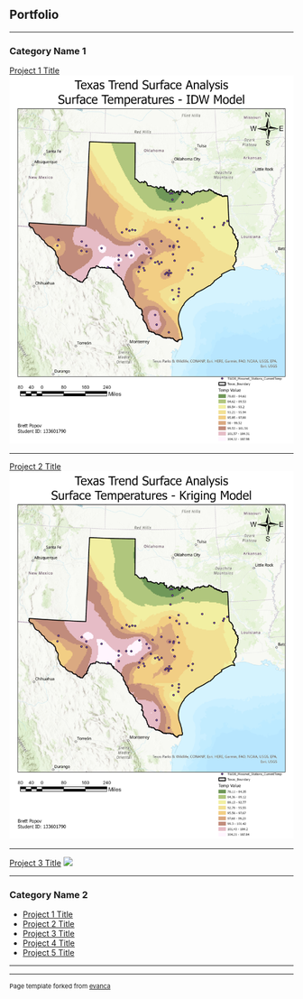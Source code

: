 ## Portfolio

---

### Category Name 1 

[Project 1 Title](/sample_page)
<img src="images/IDW.jpg?raw=true"/>

---
[Project 2 Title](/pdf/sample_presentation.pdf)
<img src="images/Kriging.jpg?raw=true"/>

---
[Project 3 Title](http://example.com/)
<img src="pdf/BPopov_Lab5.pdf?raw=true"/>

---

### Category Name 2

- [Project 1 Title](http://example.com/)
- [Project 2 Title](http://example.com/)
- [Project 3 Title](http://example.com/)
- [Project 4 Title](http://example.com/)
- [Project 5 Title](http://example.com/)

---




---
<p style="font-size:11px">Page template forked from <a href="https://github.com/evanca/quick-portfolio">evanca</a></p>
<!-- Remove above link if you don't want to attibute -->
